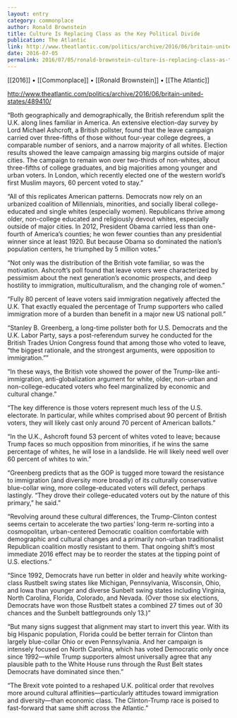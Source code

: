 ```yaml
---
layout: entry
category: commonplace
author: Ronald Brownstein
title: Culture Is Replacing Class as the Key Political Divide
publication: The Atlantic
link: http://www.theatlantic.com/politics/archive/2016/06/britain-united-states/489410/
date: 2016-07-05
permalink: 2016/07/05/ronald-brownstein-culture-is-replacing-class-as-the-key-political-divide
---
```


[[2016]] • [[Commonplace]] • [[Ronald Brownstein]] • [[The Atlantic]]

http://www.theatlantic.com/politics/archive/2016/06/britain-united-states/489410/

“Both geographically and demographically, the British referendum split the U.K. along lines familiar in America. An extensive election-day survey by Lord Michael Ashcroft, a British pollster, found that the leave campaign carried over three-fifths of those without four-year college degrees, a comparable number of seniors, and a narrow majority of all whites. Election results showed the leave campaign amassing big margins outside of major cities. The campaign to remain won over two-thirds of non-whites, about three-fifths of college graduates, and big majorities among younger and urban voters. In London, which recently elected one of the western world’s first Muslim mayors, 60 percent voted to stay.”

“All of this replicates American patterns. Democrats now rely on an urbanized coalition of Millennials, minorities, and socially liberal college-educated and single whites (especially women). Republicans thrive among older, non-college educated and religiously devout whites, especially outside of major cities. In 2012, President Obama carried less than one-fourth of America’s counties; he won fewer counties than any presidential winner since at least 1920. But because Obama so dominated the nation’s population centers, he triumphed by 5 million votes.”

“Not only was the distribution of the British vote familiar, so was the motivation. Ashcroft’s poll found that leave voters were characterized by pessimism about the next generation’s economic prospects, and deep hostility to immigration, multiculturalism, and the changing role of women.”

“Fully 80 percent of leave voters said immigration negatively affected the U.K. That exactly equaled the percentage of Trump supporters who called immigration more of a burden than benefit in a major new US national poll.”

“Stanley B. Greenberg, a long-time pollster both for U.S. Democrats and the U.K. Labor Party, says a post-referendum survey he conducted for the British Trades Union Congress found that among those who voted to leave, “the biggest rationale, and the strongest arguments, were opposition to immigration.””

“In these ways, the British vote showed the power of the Trump-like anti-immigration, anti-globalization argument for white, older, non-urban and non-college-educated voters who feel marginalized by economic and cultural change.”

“The key difference is those voters represent much less of the U.S. electorate. In particular, while whites comprised about 90 percent of British voters, they will likely cast only around 70 percent of American ballots.”

“In the U.K., Ashcroft found 53 percent of whites voted to leave; because Trump faces so much opposition from minorities, if he wins the same percentage of whites, he will lose in a landslide. He will likely need well over 60 percent of whites to win.”

“Greenberg predicts that as the GOP is tugged more toward the resistance to immigration (and diversity more broadly) of its culturally conservative blue-collar wing, more college-educated voters will defect, perhaps lastingly. “They drove their college-educated voters out by the nature of this primary,” he said.”

“Revolving around these cultural differences, the Trump-Clinton contest seems certain to accelerate the two parties’ long-term re-sorting into a cosmopolitan, urban-centered Democratic coalition comfortable with demographic and cultural changes and a primarily non-urban traditionalist Republican coalition mostly resistant to them. That ongoing shift’s most immediate 2016 effect may be to reorder the states at the tipping point of U.S. elections.”

“Since 1992, Democrats have run better in older and heavily white working-class Rustbelt swing states like Michigan, Pennsylvania, Wisconsin, Ohio, and Iowa than younger and diverse Sunbelt swing states including Virginia, North Carolina, Florida, Colorado, and Nevada. (Over those six elections, Democrats have won those Rustbelt states a combined 27 times out of 30 chances and the Sunbelt battlegrounds only 13.)”

“But many signs suggest that alignment may start to invert this year. With its big Hispanic population, Florida could be better terrain for Clinton than largely blue-collar Ohio or even Pennsylvania. And her campaign is intensely focused on North Carolina, which has voted Democratic only once since 1992—while Trump supporters almost universally agree that any plausible path to the White House runs through the Rust Belt states Democrats have dominated since then.”

“The Brexit vote pointed to a reshaped U.K. political order that revolves more around cultural affinities—particularly attitudes toward immigration and diversity—than economic class. The Clinton-Trump race is poised to fast-forward that same shift across the Atlantic.”
